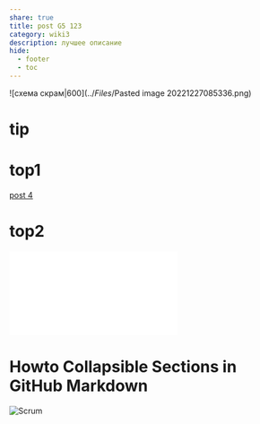 ```yaml
---
share: true
title: post G5 123
category: wiki3
description: лучшее описание
hide:
  - footer
  - toc
---
```


![схема скрам|600](../_Files_/Pasted image 20221227085336.png)



# tip



# top1

[post 4](../wiki4/second-my-post2.md)


# top2

![post 4](../wiki4/second-my-post2.md#soft1)




# Howto Collapsible Sections in GitHub Markdown




![`Scrum`](../wiki4/скрам-на-проектах.md#Scrum)
